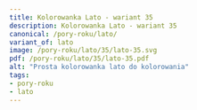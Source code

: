 ```yaml
---
title: Kolorowanka Lato - wariant 35
description: Kolorowanka Lato - wariant 35
canonical: /pory-roku/lato/
variant_of: lato
image: /pory-roku/lato/35/lato-35.svg
pdf: /pory-roku/lato/35/lato-35.pdf
alt: "Prosta kolorowanka lato do kolorowania"
tags:
- pory-roku
- lato
---
```

